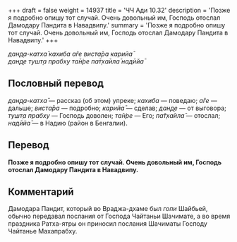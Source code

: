 +++
draft = false
weight = 14937
title = 'ЧЧ Ади 10.32'
description = 'Позже я подробно опишу тот случай. Очень довольный им, Господь отослал Дамодару Пандита в Навадвипу.'
summary = 'Позже я подробно опишу тот случай. Очень довольный им, Господь отослал Дамодару Пандита в Навадвипу.'
+++

_дан̣д̣а-катха̄ кахиба а̄ге виста̄ра карийа̄  
дан̣д̣е тушт̣а прабху та̄н̇ре па̄т̣ха̄ила̄ надӣйа̄_

## Пословный перевод

_дан̣д̣а_\-_катха̄_ — рассказ (об этом) упреке; _кахиба_ — поведаю; _а̄ге_ — дальше; _виста̄ра_ — подробно; _карийа̄_ — сделав; _дан̣д̣е_ — от выговора; _тушт̣а_ _прабху_ — Господь доволен; _та̄н̇ре_ — Его; _па̄т̣ха̄ила̄_ — отослал; _надӣйа̄_ — в Надию (район в Бенгалии).

## Перевод

**Позже я подробно опишу тот случай. Очень довольный им, Господь отослал Дамодару Пандита в Навадвипу.**

## Комментарий

Дамодара Пандит, который во Враджа-дхаме был _гопи_ Шайбьей, обычно передавал послания от Господа Чайтаньи Шачимате, а во время праздника Ратха-ятры он приносил послания Шачиматы Господу Чайтанье Махапрабху.
